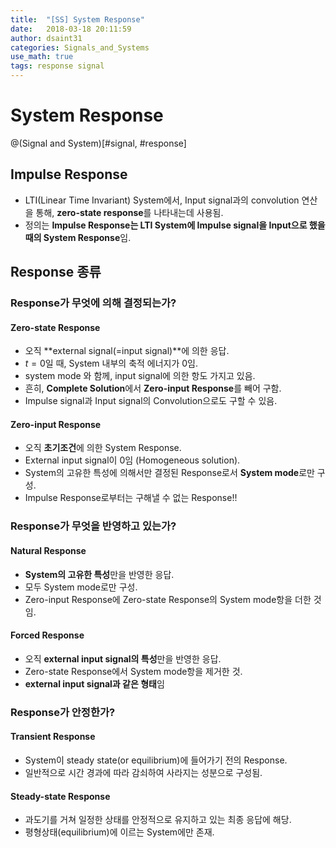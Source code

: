 ```yaml
---
title:  "[SS] System Response"
date:   2018-03-18 20:11:59
author: dsaint31
categories: Signals_and_Systems
use_math: true
tags: response signal
---
```

# System Response
@(Signal and System)[#signal, #response]

## Impulse Response
* LTI(Linear Time Invariant) System에서, Input signal과의 convolution 연산을 통해, **zero-state response**를 나타내는데 사용됨.
* 정의는 **Impulse Response는 LTI System에 Impulse signal을 Input으로 했을 때의 System Response**임.

## Response 종류

### Response가 무엇에 의해 결정되는가?

#### Zero-state Response
* 오직 **external signal(=input signal)**에 의한 응답.
* $t=0$일 때, System 내부의 축적 에너지가 0임.
* system mode 와 함께, input signal에 의한 항도 가지고 있음.
* 흔히, **Complete Solution**에서 **Zero-input Response**를 빼어 구함.
* Impulse signal과 Input signal의 Convolution으로도 구할 수 있음.

#### Zero-input Response
* 오직 **초기조건**에 의한 System Response.
* External input signal이 0임 (Homogeneous solution).
* System의 고유한 특성에 의해서만 결정된 Response로서 **System mode**로만 구성.
* Impulse Response로부터는 구해낼 수 없는 Response!!

### Response가 무엇을 반영하고 있는가?

#### Natural Response
* **System의 고유한 특성**만을 반영한 응답.
* 모두 System mode로만 구성.
* Zero-input Response에 Zero-state Response의 System mode항을 더한 것임.

#### Forced Response
* 오직 **external input signal의 특성**만을 반영한 응답.
* Zero-state Response에서 System mode항을 제거한 것.
* **external input signal과 같은 형태**임

### Response가 안정한가?

#### Transient Response
* System이 steady state(or equilibrium)에 들어가기 전의 Response.
* 일반적으로 시간 경과에 따라 감쇠하여 사라지는 성분으로 구성됨.

#### Steady-state Response
* 과도기를 거쳐 일정한 상태를 안정적으로 유지하고 있는 최종 응답에 해당.
* 평형상태(equilibrium)에 이르는 System에만 존재.
